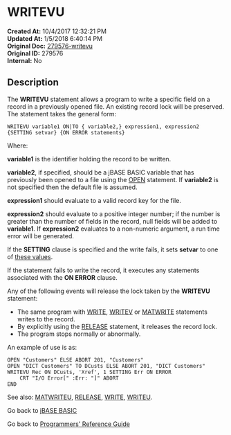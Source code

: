 # WRITEVU

**Created At:** 10/4/2017 12:32:21 PM  
**Updated At:** 1/5/2018 6:40:14 PM  
**Original Doc:** [279576-writevu](https://docs.jbase.com/36868-jbase-basic/279576-writevu)  
**Original ID:** 279576  
**Internal:** No  

## Description

The **WRITEVU** statement allows a program to write a specific field on a record in a previously opened file. An existing record lock will be preserved. The statement takes the general form:

```
WRITEVU variable1 ON|TO { variable2,} expression1, expression2 {SETTING setvar} {ON ERROR statements}
```

Where:

**variable1** is the identifier holding the record to be written.

**variable2**, if specified, should be a jBASE BASIC variable that has previously been opened to a file using the [OPEN](./../open) statement. If **variable2** is not specified then the default file is assumed.

**expression1** should evaluate to a valid record key for the file.

**expression2** should evaluate to a positive integer number; if the number is greater than the number of fields in the record, null fields will be added to **variable1**. If **expression2** evaluates to a non-numeric argument, a run time error will be generated.

If the **SETTING** clause is specified and the write fails, it sets **setvar** to one of [these values](./../incremental-file-errors).

If the statement fails to write the record, it executes any statements associated with the **ON ERROR** clause.

Any of the following events will release the lock taken by the **WRITEVU** statement:

- The same program with [WRITE](./../write), [WRITEV](./../writev) or [MATWRITE](./../matwrite) statements writes to the record.
- By explicitly using the [RELEASE](./../release) statement, it releases the record lock.
- The program stops normally or abnormally.

An example of use is as:

```
OPEN "Customers" ELSE ABORT 201, "Customers"
OPEN "DICT Customers" TO DCusts ELSE ABORT 201, "DICT Customers"
WRITEVU Rec ON DCusts, 'Xref', 1 SETTING Err ON ERROR
    CRT "I/O Error[" :Err: "]" ABORT
END
```

See also: [MATWRITEU](./../matwriteu), [RELEASE](./../release), [WRITE](./../write), [WRITEU](./../writeu).

Go back to [jBASE BASIC](./../README.md)

Go back to [Programmers' Reference Guide](./../../reference-guides/jbc/README.md)
